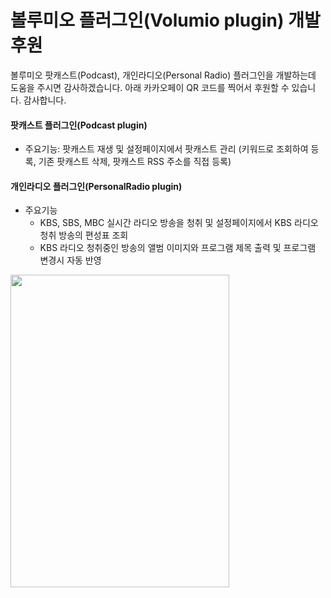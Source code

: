 # 볼루미오 플러그인(Volumio plugin) 개발 후원
볼루미오 팟캐스트(Podcast), 개인라디오(Personal Radio) 플러그인을 개발하는데 도움을 주시면 감사하겠습니다. 아래 카카오페이 QR 코드를 찍어서 후원할 수 있습니다. 감사합니다.
#### 팟캐스트 플러그인(Podcast plugin)
- 주요기능: 팟캐스트 재생 및 설정페이지에서 팟캐스트 관리 (키워드로 조회하여 등록, 기존 팟캐스트 삭제, 팟캐스트 RSS 주소를 직접 등록)

#### 개인라디오 플러그인(PersonalRadio plugin)
- 주요기능
  - KBS, SBS, MBC 실시간 라디오 방송을 청취 및 설정페이지에서 KBS 라디오 청취 방송의 편성표 조회
  - KBS 라디오 청취중인 방송의 앨범 이미지와 프로그램 제목 출력 및 프로그램 변경시 자동 반영
   
<img src="https://user-images.githubusercontent.com/6029106/153871633-248357f9-baea-4f16-a886-291af2054301.png" width="350" height="500" />
